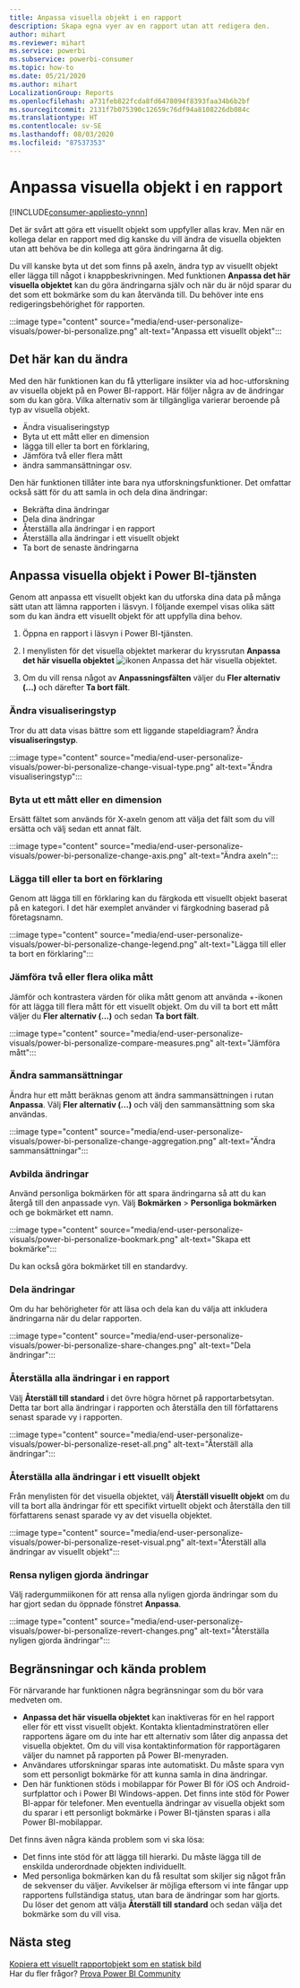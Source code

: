 ```yaml
---
title: Anpassa visuella objekt i en rapport
description: Skapa egna vyer av en rapport utan att redigera den.
author: mihart
ms.reviewer: mihart
ms.service: powerbi
ms.subservice: powerbi-consumer
ms.topic: how-to
ms.date: 05/21/2020
ms.author: mihart
LocalizationGroup: Reports
ms.openlocfilehash: a731feb822fcda8fd6478094f8393faa34b6b2bf
ms.sourcegitcommit: 2131f7b075390c12659c76df94a8108226db084c
ms.translationtype: HT
ms.contentlocale: sv-SE
ms.lasthandoff: 08/03/2020
ms.locfileid: "87537353"
---
```

# <a name="personalize-visuals-in-a-report"></a>Anpassa visuella objekt i en rapport

[!INCLUDE[consumer-appliesto-ynnn](../includes/consumer-appliesto-ynnn.md)]

Det är svårt att göra ett visuellt objekt som uppfyller allas krav. Men när en kollega delar en rapport med dig kanske du vill ändra de visuella objekten utan att behöva be din kollega att göra ändringarna åt dig. 

Du vill kanske byta ut det som finns på axeln, ändra typ av visuellt objekt eller lägga till något i knappbeskrivningen. Med funktionen **Anpassa det här visuella objektet** kan du göra ändringarna själv och när du är nöjd sparar du det som ett bokmärke som du kan återvända till. Du behöver inte ens redigeringsbehörighet för rapporten.

:::image type="content" source="media/end-user-personalize-visuals/power-bi-personalize.png" alt-text="Anpassa ett visuellt objekt":::
 
## <a name="what-you-can-change"></a>Det här kan du ändra

Med den här funktionen kan du få ytterligare insikter via ad hoc-utforskning av visuella objekt på en Power BI-rapport. Här följer några av de ändringar som du kan göra. Vilka alternativ som är tillgängliga varierar beroende på typ av visuella objekt. 

- Ändra visualiseringstyp
- Byta ut ett mått eller en dimension
- lägga till eller ta bort en förklaring,
- Jämföra två eller flera mått
- ändra sammansättningar osv.

Den här funktionen tillåter inte bara nya utforskningsfunktioner. Det omfattar också sätt för du att samla in och dela dina ändringar:

- Bekräfta dina ändringar
- Dela dina ändringar
- Återställa alla ändringar i en rapport
- Återställa alla ändringar i ett visuellt objekt
- Ta bort de senaste ändringarna


## <a name="personalize-visuals-in-the-power-bi-service"></a>Anpassa visuella objekt i Power BI-tjänsten

Genom att anpassa ett visuellt objekt kan du utforska dina data på många sätt utan att lämna rapporten i läsvyn. I följande exempel visas olika sätt som du kan ändra ett visuellt objekt för att uppfylla dina behov. 

1. Öppna en rapport i läsvyn i Power BI-tjänsten.

2. I menylisten för det visuella objektet markerar du kryssrutan **Anpassa det här visuella objektet** ![ikonen Anpassa det här visuella objektet](media/end-user-personalize-visuals/power-bi-personalize-visual-icon.png). 

3. Om du vill rensa något av **Anpassningsfälten** väljer du **Fler alternativ (...)** och därefter **Ta bort fält**.

### <a name="change-the-visualization-type"></a>Ändra visualiseringstyp

Tror du att data visas bättre som ett liggande stapeldiagram? Ändra **visualiseringstyp**.

:::image type="content" source="media/end-user-personalize-visuals/power-bi-personalize-change-visual-type.png" alt-text="Ändra visualiseringstyp":::
 
### <a name="swap-out-a-measure-or-dimension"></a>Byta ut ett mått eller en dimension
Ersätt fältet som används för X-axeln genom att välja det fält som du vill ersätta och välj sedan ett annat fält.

:::image type="content" source="media/end-user-personalize-visuals/power-bi-personalize-change-axis.png" alt-text="Ändra axeln":::
 
### <a name="add-or-remove-a-legend"></a>Lägga till eller ta bort en förklaring
Genom att lägga till en förklaring kan du färgkoda ett visuellt objekt baserat på en kategori. I det här exemplet använder vi färgkodning baserad på företagsnamn. 

:::image type="content" source="media/end-user-personalize-visuals/power-bi-personalize-change-legend.png" alt-text="Lägga till eller ta bort en förklaring":::

### <a name="compare-two-or-more-different-measures"></a>Jämföra två eller flera olika mått
Jämför och kontrastera värden för olika mått genom att använda +-ikonen för att lägga till flera mått för ett visuellt objekt. Om du vill ta bort ett mått väljer du **Fler alternativ (...)** och sedan **Ta bort fält**.

:::image type="content" source="media/end-user-personalize-visuals/power-bi-personalize-compare-measures.png" alt-text="Jämföra mått":::

### <a name="change-aggregations"></a>Ändra sammansättningar
Ändra hur ett mått beräknas genom att ändra sammansättningen i rutan **Anpassa**. Välj **Fler alternativ (...)** och välj den sammansättning som ska användas.

:::image type="content" source="media/end-user-personalize-visuals/power-bi-personalize-change-aggregation.png" alt-text="Ändra sammansättningar":::

### <a name="capture-changes"></a>Avbilda ändringar 
Använd personliga bokmärken för att spara ändringarna så att du kan återgå till den anpassade vyn. Välj **Bokmärken** > **Personliga bokmärken** och ge bokmärket ett namn. 

:::image type="content" source="media/end-user-personalize-visuals/power-bi-personalize-bookmark.png" alt-text="Skapa ett bokmärke":::
 
Du kan också göra bokmärket till en standardvy.

### <a name="share-changes"></a>Dela ändringar 
Om du har behörigheter för att läsa och dela kan du välja att inkludera ändringarna när du delar rapporten.

:::image type="content" source="media/end-user-personalize-visuals/power-bi-personalize-share-changes.png" alt-text="Dela ändringar":::
 
### <a name="reset-all-your-changes-to-a-report"></a>Återställa alla ändringar i en rapport

Välj **Återställ till standard** i det övre högra hörnet på rapportarbetsytan. Detta tar bort alla ändringar i rapporten och återställa den till författarens senast sparade vy i rapporten.

:::image type="content" source="media/end-user-personalize-visuals/power-bi-personalize-reset-all.png" alt-text="Återställ alla ändringar":::
 
### <a name="reset-all-your-changes-to-a-visual"></a>Återställa alla ändringar i ett visuellt objekt

Från menylisten för det visuella objektet, välj **Återställ visuellt objekt** om du vill ta bort alla ändringar för ett specifikt virtuellt objekt och återställa den till författarens senast sparade vy av det visuella objektet.

:::image type="content" source="media/end-user-personalize-visuals/power-bi-personalize-reset-visual.png" alt-text="Återställ alla ändringar av visuellt objekt":::
 
### <a name="clear-recent-changes"></a>Rensa nyligen gjorda ändringar

Välj radergummiikonen för att rensa alla nyligen gjorda ändringar som du har gjort sedan du öppnade fönstret **Anpassa**.  

:::image type="content" source="media/end-user-personalize-visuals/power-bi-personalize-revert-changes.png" alt-text="Återställa nyligen gjorda ändringar":::

## <a name="limitations-and-known-issues"></a>Begränsningar och kända problem

För närvarande har funktionen några begränsningar som du bör vara medveten om.

- **Anpassa det här visuella objektet** kan inaktiveras för en hel rapport eller för ett visst visuellt objekt. Kontakta klientadminstratören eller rapportens ägare om du inte har ett alternativ som låter dig anpassa det visuella objektet. Om du vill visa kontaktinformation för rapportägaren väljer du namnet på rapporten på Power BI-menyraden.
- Användares utforskningar sparas inte automatiskt. Du måste spara vyn som ett personligt bokmärke för att kunna samla in dina ändringar.
- Den här funktionen stöds i mobilappar för Power BI för iOS och Android-surfplattor och i Power BI Windows-appen. Det finns inte stöd för Power BI-appar för telefoner. Men eventuella ändringar av visuella objekt som du sparar i ett personligt bokmärke i Power BI-tjänsten sparas i alla Power BI-mobilappar.

Det finns även några kända problem som vi ska lösa:

- Det finns inte stöd för att lägga till hierarki. Du måste lägga till de enskilda underordnade objekten individuellt.
- Med personliga bokmärken kan du få resultat som skiljer sig något från de sekvenser du väljer. Avvikelser är möjliga eftersom vi inte fångar upp rapportens fullständiga status, utan bara de ändringar som har gjorts. Du löser det genom att välja **Återställ till standard** och sedan välja det bokmärke som du vill visa. 

## <a name="next-steps"></a>Nästa steg
[Kopiera ett visuellt rapportobjekt som en statisk bild](../visuals/power-bi-visualization-copy-paste.md)    
Har du fler frågor? [Prova Power BI Community](https://community.powerbi.com/)

